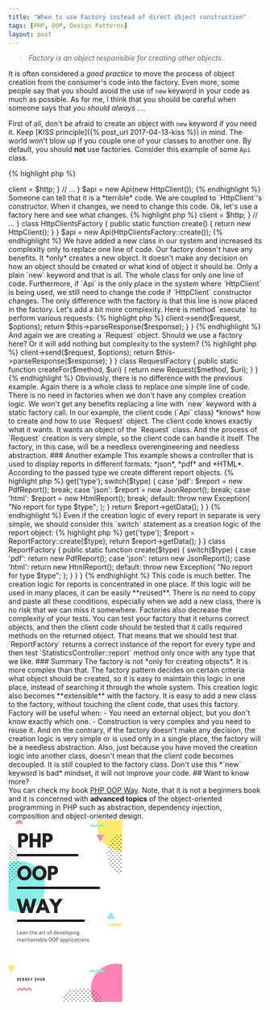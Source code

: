 ```yaml
---
title: "When to use Factory instead of direct object construction"
tags: [PHP, OOP, Design Patterns]
layout: post
---
```


> *Factory is an object responsible for creating other objects.*

It is often considered a *good practice* to move the process of object creation from the consumer's code into the factory. Even more, some people say that you should avoid the use of `new` keyword in your code as much as possible. As for me, I think that you should be careful when someone says that *you should always ...*.  

First of all, don't be afraid to create an object with `new` keyword if you need it. Keep [KISS principle]({% post_url 2017-04-13-kiss %}) in mind. The world won't blow up if you couple one of your classes to another one. By default, you should **not** use factories. Consider this example of some `Api` class.

{% highlight php %}
<?php

class Api 
{    
    public function __construct(HttpClient $http)
    {
        $this->client = $http;
    }

    // ...
}

$api = new Api(new HttpClient());
{% endhighlight %}


Someone can tell that it is a *terrible* code. We are coupled to `HttpClient`'s constructor. When it changes, we need to change this code. Ok, let's use a factory here and see what changes.

{% highlight php %}
<?php

class Api 
{    
    public function __construct(HttpClient $http)
    {
        $this->client = $http;
    }

    // ...
}

class HttpClientsFactory
{
    public static function create()
    {
        return new HttpClient();
    }
}

$api = new Api(HttpClientsFactory::create());
{% endhighlight %}

We have added a new class in our system and increased its complexity only to replace one line of code. Our factory doesn't have any benefits. It *only* creates a new object. It doesn't make any decision on how an object should be created or what kind of object it should be. Only a plain `new` keyword and that is all. The whole class for only one line of code. Furthermore, if `Api` is the only place in the system where `HttpClient` is being used, we still need to change the code if `HttpClient` constructor changes. The only difference with the factory is that this line is now placed in the factory.

Let's add a bit more complexity. Here is method `execute` to perform various requests:

{% highlight php %}
<?php

class Api 
{    
    public function execute($method, $uri, array $options = [])
    {
        $request = new Request($method, $uri);

        $response = $this->client->send($request, $options);

        return $this->parseResponse($response);
    }    
}
{% endhighlight %}

And again we are creating a `Request` object. Should we use a factory here? Or it will add nothing but complexity to the system?

{% highlight php %}
<?php

class Api 
{    
    public function execute($method, $uri, array $options = [])
    {
        $request = RequestFactory::createFor($method, $uri);

        $response = $this->client->send($request, $options);

        return $this->parseResponse($response);
    }    
}

class RequestFactory
{
    public static function createFor($method, $uri)
    {
        return new Request($method, $uri);
    }
}
{% endhighlight %}

Obviously, there is no difference with the previous example. Again there is a whole class to replace one simple line of code. There is no need in factories when we don't have any complex creation logic. We won't get any benefits replacing a line with `new` keyword with a static factory call. In our example, the client code (`Api` class) *knows* how to create and how to use `Request` object. The client code knows exactly what it wants. It wants an object of the `Request` class. And the process of `Request` creation is very simple, so the client code can handle it itself. The factory, in this case, will be a needless overengineering and needless abstraction. 

### Another example

This example shows a controller that is used to display reports in different formats: *json*, *pdf* and *HTML*. According to the passed type we create different report objects. 

{% highlight php %}
<?php

class StatisticsController 
{
    public function report(Request $request)
    {
        $type = $request->get('type');

        switch($type) {
            case 'pdf': 
                $report = new PdfReport();
                break;
            case 'json':
                $report = new JsonReport();
                break;
            case 'html':
                $report = new HtmlReport();
                break;
            default:
                throw new Exception(
                    "No report for type $type";
                );
        }

        return $report->getData();
    }
}
{% endhighlight %}


Even if the creation logic of every report in separate is very simple, we should consider this `switch` statement as a creation logic of the report object:

{% highlight php %}
<?php
switch($type) {
    case 'pdf': 
        $report = new PdfReport();
        break;
    case 'json':
        $report = new JsonReport();
        break;
    case 'html':
        $report = new HtmlReport();
        break;
    default:
        throw new Exception(
            "No report for type $type";
        );
}
{% endhighlight %}

And this logic is enough complex. We are making a decision what instance should be created according to some parameter. The controller class doesn't really care what concrete class it uses, it only needs a report object. It is not the controller's responsibility to decide what type of report will be better to use for the certain report type. In this case adding a factory comes with some benefits. We can abstract away this complex creation logic and use a simple factory method call:

{% highlight php %}
<?php
class StatisticsController 
{
    public function report(Request $request)
    {
        $type = $request->get('type');

        $report = ReportFactory::create($type);

        return $report->getData();
    }
}

class ReportFactory
{
    public static function create($type)
    {
         switch($type) {
            case 'pdf': 
                return new PdfReport();
            case 'json':
                return new JsonReport();
            case 'html':
                return new HtmlReport();
            default:
                throw new Exception(
                    "No report for type $type";
                );
        }   
    }
}
{% endhighlight %}

This code is much better. The creation logic for reports is concentrated in one place. If this logic will be used in many places, it can be easily **reused**. There is no need to copy and paste all these conditions, especially when we add a new class, there is no risk that we can miss it somewhere.

Factories also decrease the complexity of your tests. You can test your factory that it returns correct objects, and then the client code should be tested that it calls required methods on the returned object. That means that we should test that `ReportFactory` returns a correct instance of the report for every type and then test `StatisticsController::report` method only once with any type that we like. 

### Summary

The factory is not *only for creating objects*. It is more complex than that. The factory pattern decides on certain criteria what object should be created, so it is easy to maintain this logic in one place, instead of searching it through the whole system. This creation logic also becomes **extensible** with the factory. It is easy to add a new class to the factory, without touching the client code, that uses this factory.

Factory will be useful when:

- You need an external object, but you don't know exactly which one.
- Construction is very complex and you need to reuse it.

And on the contrary, if the factory doesn't make any decision, the creation logic is very simple or is used only in a single place, the factory will be a needless abstraction. Also, just because you have moved the creation logic into another class, doesn't mean that the client code becomes decoupled. It is still coupled to the factory class. Don't use this *`new` keyword is bad* mindset, it will not improve your code.

## Want to know more?

<div class="row">
    <div class="col-sm-9">
    You can check my book <a href="https://leanpub.com/phpoopway">PHP OOP Way</a>. Note, that it is not a beginners book and it is concerned with <strong>advanced topics</strong> of the object-oriented programming in PHP such as abstraction, dependency injection, composition and 
    object-oriented design.
    </div>
    <div class="col-sm-3">
        <a href="https://leanpub.com/phpoopway">
            <img src="/assets/images/books/phpoopway.jpeg" class="book-promote pull-right" alt="PHP OOP Way">
        </a>    
    </div>
</div>


